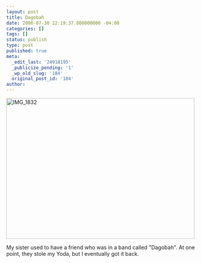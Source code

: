 ```yaml
---
layout: post
title: Dagobah
date: 2006-07-30 22:19:37.000000000 -04:00
categories: []
tags: []
status: publish
type: post
published: true
meta:
  _edit_last: '24918195'
  _publicize_pending: '1'
  _wp_old_slug: '184'
  original_post_id: '184'
author: 
---
```

<a href="http://www.flickr.com/photos/matthewsim/196412542/" title="IMG_1832 by Matthew Simoneau, on Flickr"><img src="http://farm1.staticflickr.com/71/196412542_64526b0fec.jpg" width="500" height="375" alt="IMG_1832" /></a>

My sister used to have a friend who was in a band called "Dagobah".  At one point, they stole my Yoda, but I eventually got it back.
